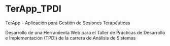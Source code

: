 # TerApp_TPDI
TerApp - Aplicación para Gestión de Sesiones Terapéuticas

Desarrollo de una Herramienta Web para el Taller de Prácticas de Desarrollo e Implementación (TPDI) de la carrera de Análisis de Sistemas